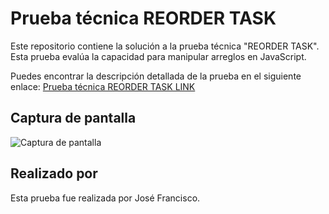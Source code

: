 # Prueba técnica REORDER TASK

Este repositorio contiene la solución a la prueba técnica "REORDER TASK". Esta prueba evalúa la capacidad para manipular arreglos en JavaScript.

Puedes encontrar la descripción detallada de la prueba en el siguiente enlace:
[Prueba técnica REORDER TASK LINK](https://www.testdome.com/questions/javascript/reorder-tasks/102244)

## Captura de pantalla

![Captura de pantalla]()

## Realizado por

Esta prueba fue realizada por José Francisco.
